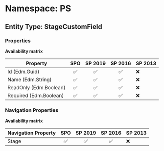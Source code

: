 # Namespace: PS

## Entity Type: StageCustomField

### Properties

**Availability matrix**

Property | SPO | SP 2019 | SP 2016 | SP 2013
----------|:---:|:-------:|:-------:|:-------
Id (Edm.Guid) | ✅ | ✅ | ✅ | ❌
Name (Edm.String) | ✅ | ✅ | ✅ | ❌
ReadOnly (Edm.Boolean) | ✅ | ✅ | ✅ | ❌
Required (Edm.Boolean) | ✅ | ✅ | ✅ | ❌

### Navigation Properties

**Availability matrix**

Navigation Property | SPO | SP 2019 | SP 2016 | SP 2013
----------|:---:|:-------:|:-------:|:-------
Stage | ✅ | ✅ | ✅ | ❌